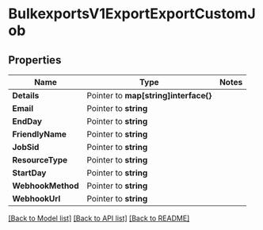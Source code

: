 # BulkexportsV1ExportExportCustomJob

## Properties
Name | Type | Notes
------------ | ------------- | -------------
**Details** | Pointer to **map[string]interface{}** | 
**Email** | Pointer to **string** | 
**EndDay** | Pointer to **string** | 
**FriendlyName** | Pointer to **string** | 
**JobSid** | Pointer to **string** | 
**ResourceType** | Pointer to **string** | 
**StartDay** | Pointer to **string** | 
**WebhookMethod** | Pointer to **string** | 
**WebhookUrl** | Pointer to **string** | 

[[Back to Model list]](../README.md#documentation-for-models) [[Back to API list]](../README.md#documentation-for-api-endpoints) [[Back to README]](../README.md)



